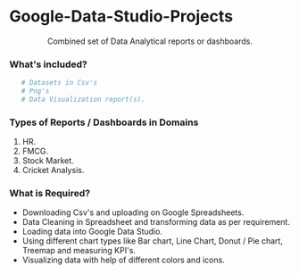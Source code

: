 # Google-Data-Studio-Projects
<p align="center"

Combined set of Data Analytical reports or dashboards.

### What's included?
```bash
   # Datasets in Csv's 
   # Png's 
   # Data Visualization report(s).
```

### Types of Reports / Dashboards in Domains
1. HR.
2. FMCG.
3. Stock Market.
4. Cricket Analysis.

### What is Required?
- Downloading Csv's and uploading on Google Spreadsheets.
- Data Cleaning in Spreadsheet and transforming data as per requirement.
- Loading data into Google Data Studio.
- Using different chart types like Bar chart, Line Chart, Donut / Pie chart, Treemap and measuring KPI's.
- Visualizing data with help of different colors and icons.
